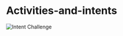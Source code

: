 # Activities-and-intents
![Intent Challenge](https://user-images.githubusercontent.com/50354129/161593664-4cddda7a-8e55-40fc-a90f-ed1f22117f40.gif)
